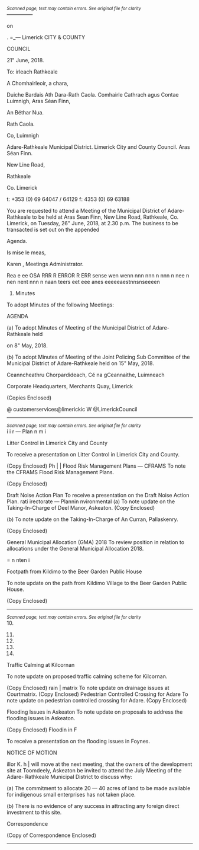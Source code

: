 *<small>Scanned page, text may contain errors. See original file for clarity</small>*  
—————

on

. =_—
Limerick
CITY & COUNTY

COUNCIL

21" June, 2018.

To: irleach
Rathkeale

A Chomhairleoir, a chara,

Duiche Bardais Ath Dara-Rath Caola.
Comhairle Cathrach agus Contae Luimnigh,
Aras Séan Finn,

An Béthar Nua.

Rath Caola.

Co, Luimnigh

Adare-Rathkeale Municipal District.
Limerick City and County Council.
Aras Séan Finn.

New Line Road,

Rathkeale

Co. Limerick

t: +353 (0) 69 64047 / 64129
f: 4353 (0) 69 63188

You are requested to attend a Meeting of the Municipal District of Adare-Rathkeale to
be held at Aras Sean Finn, New Line Road, Rathkeale, Co. Limerick, on Tuesday, 26"
June, 2018, at 2.30 p.m. The business to be transacted is set out on the appended

Agenda.

Is mise le meas,

Karen ,
Meetings Administrator.

Rea e ee OSA RRR R ERROR R ERR sense wen wenn nnn nnn n nnn n nee n nen nent nnn n naan teers eet eee anes eeeeeaestnnsnseeeen

1. Minutes

To adopt Minutes of the following Meetings:

AGENDA

(a) To adopt Minutes of Meeting of the Municipal District of Adare-Rathkeale held

on 8" May, 2018.

(b) To adopt Minutes of Meeting of the Joint Policing Sub Committee of the
Municipal District of Adare-Rathkeale held on 15" May, 2018.

Ceanncheathru Chorpardideach, Cé na gCeannaithe, Luimneach

Corporate Headquarters, Merchants Quay, Limerick

(Copies Enclosed)

@ customerservices@limerickic
W @LimerickCouncil

---
*<small>Scanned page, text may contain errors. See original file for clarity</small>*  
i i r — Plan n m i

Litter Control in Limerick City and County

To receive a presentation on Litter Control in Limerick City and County.

(Copy Enclosed)
Ph | |
Flood Risk Management Plans — CFRAMS
To note the CFRAMS Flood Risk Management Plans.

(Copy Enclosed)

Draft Noise Action Plan
To receive a presentation on the Draft Noise Action Plan.
rati irectorate — Plannin nvironmental
(a) To note update on the Taking-In-Charge of Deel Manor, Askeaton.
(Copy Enclosed)

(b) To note update on the Taking-In-Charge of An Curran, Pallaskenry.

(Copy Enclosed)

General Municipal Allocation (GMA) 2018
To review position in relation to allocations under the General Municipal
Allocation 2018.

= n nten i

Footpath from Kildimo to the Beer Garden Public House

To note update on the path from Kildimo Village to the Beer Garden Public
House.

(Copy Enclosed)

---
*<small>Scanned page, text may contain errors. See original file for clarity</small>*  
10.

11.

12.

13.

14.

Traffic Calming at Kilcornan

To note update on proposed traffic calming scheme for Kilcornan.

(Copy Enclosed)
rain | matrix
To note update on drainage issues at Courtmatrix.
(Copy Enclosed)
Pedestrian Controlled Crossing for Adare
To note update on pedestrian controlled crossing for Adare.
(Copy Enclosed)

Flooding Issues in Askeaton
To note update on proposals to address the flooding issues in Askeaton.

(Copy Enclosed)
Floodin in F

To receive a presentation on the flooding issues in Foynes.

NOTICE OF MOTION

illor K. h
| will move at the next meeting, that the owners of the development site at
Toomdeely, Askeaton be invited to attend the July Meeting of the Adare-
Rathkeale Municipal District to discuss why:

(a) The commitment to allocate 20 — 40 acres of land to be made available for
indigenous small enterprises has not taken place.

(b) There is no evidence of any success in attracting any foreign direct
investment to this site.

Correspondence

(Copy of Correspondence Enclosed)

---

